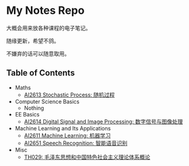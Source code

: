 # My Notes Repo

大概会用来放各种课程的电子笔记。

随缘更新，希望不鸽。

不嫌弃的话可以随意取用。

## Table of Contents

- Maths
  - [AI2613 Stochastic Process: 随机过程](./Stochastic%20Processes/NotesTo2613.pdf)
- Computer Science Basics
  - Nothing
- EE Basics
  - [AI2614 Digital Signal and Image Processing: 数字信号与图像处理](./Digital%20Signal%20and%20Image%20Processing/AI2614-DSIP.md)
- Machine Learning and Its Applications
  - [AI2611 Machine Learning: 机器学习](./Machine%20Learning/MachineLearning.pdf)
  - [AI2651 Speech Recognition: 智能语音识别](./Speech%20Recognition/NotesTo2651.pdf)
- Misc
  - [TH029: 毛泽东思想和中国特色社会主义理论体系概论](./毛泽东思想与中国特色社会主义理论体系概论/TH029.pdf)
